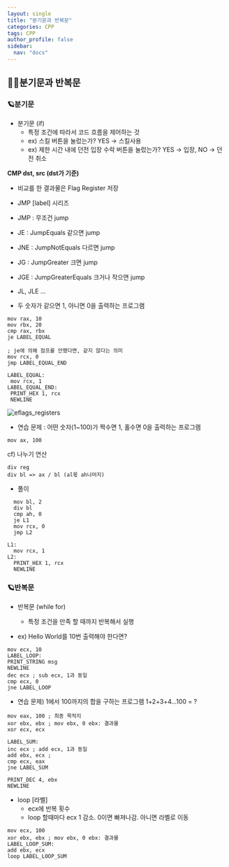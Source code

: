 ```yaml
---
layout: single
title: "분기문과 반복문"
categories: CPP
tags: CPP
author_profile: false
sidebar:
  nav: "docs"
---
```


## 🙇‍♀️분기문과 반복문


### 🪐분기문

* 분기문 (if)
  * 특정 조건에 따라서 코드 흐름을 제어하는 것
  * ex) 스킬 버튼을 눌렀는가? YES -> 스킬사용
  * ex) 제한 시간 내에 던전 입장 수락 버튼을 눌렀는가? YES ->  입장, NO -> 던전 취소


**CMP dst, src (dst가 기준)**
* 비교를 한 결과물은 Flag Register 저장


* JMP [label] 시리즈
* JMP : 무조건 jump
* JE : JumpEquals 같으면 jump
* JNE : JumpNotEquals 다르면 jump
* JG : JumpGreater 크면 jump
* JGE : JumpGreaterEquals 크거나 작으면 jump
* JL, JLE ...


* 두 숫자가 같으면 1, 아니면 0을 출력하는 프로그램

```
mov rax, 10
mov rbx, 20
cmp rax, rbx
je LABEL_EQUAL

; je에 의해 점프를 안했다면, 같지 않다는 의미
mov rcx, 0
jmp LABEL_EQUAL_END

LABEL_EQUAL:
 mov rcx, 1
LABEL_EQUAL_END:
 PRINT_HEX 1, rcx
 NEWLINE
```


![eflags_registers](https://user-images.githubusercontent.com/86364202/157792393-b96c0e29-b7d1-475e-88c3-44122b6fece4.jpg)


* 연습 문제 : 어떤 숫자(1~100)가 짝수면 1, 홀수면 0을 출력하는 프로그램

`mov ax, 100`


cf) 나누기 연산
```
div reg
div bl => ax / bl (al몫 ah나머지)
```


* 풀이

```
  mov bl, 2
  div bl
  cmp ah, 0
  je L1
  mov rcx, 0
  jmp L2

L1:
  mov rcx, 1
L2:
  PRINT_HEX 1, rcx
  NEWLINE
```


### 🪐반복문



* 반복문 (while for)
  * 특정 조건을 만족 할 때까지 반복해서 실행


* ex) Hello World를 10번 출력해야 한다면?
```
mov ecx, 10
LABEL_LOOP:
PRINT_STRING msg
NEWLINE
dec ecx ; sub ecx, 1과 동일
cmp ecx, 0
jne LABEL_LOOP
```


* 연습 문제) 1에서 100까지의 합을 구하는 프로그램 1+2+3+4...100 = ?

```
mov eax, 100 ; 최종 목적지
xor ebx, ebx ; mov ebx, 0 ebx: 결과물
xor ecx, ecx

LABEL_SUM:
inc ecx ; add ecx, 1과 동일
add ebx, ecx ; 
cmp ecx, eax
jne LABEL_SUM

PRINT_DEC 4, ebx
NEWLINE
```

* loop [라벨]
  * ecx에 반복 횟수
  * loop 할때마다 ecx 1 감소. 0이면 빠져나감. 아니면 라벨로 이동

```
mov ecx, 100
xor ebx, ebx ; mov ebx, 0 ebx: 결과물
LABEL_LOOP_SUM:
add ebx, ecx
loop LABEL_LOOP_SUM
```
